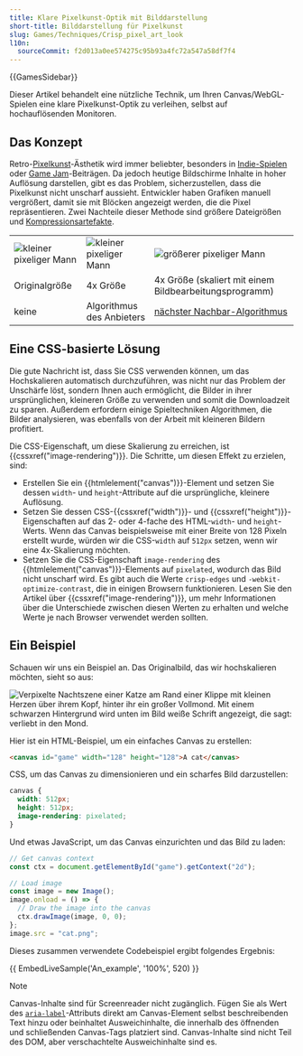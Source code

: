 ```yaml
---
title: Klare Pixelkunst-Optik mit Bilddarstellung
short-title: Bilddarstellung für Pixelkunst
slug: Games/Techniques/Crisp_pixel_art_look
l10n:
  sourceCommit: f2d013a0ee574275c95b93a4fc72a547a58df7f4
---
```


{{GamesSidebar}}

Dieser Artikel behandelt eine nützliche Technik, um Ihren Canvas/WebGL-Spielen eine klare Pixelkunst-Optik zu verleihen, selbst auf hochauflösenden Monitoren.

## Das Konzept

Retro-[Pixelkunst](https://en.wikipedia.org/wiki/Pixel_art)-Ästhetik wird immer beliebter, besonders in [Indie-Spielen](https://en.wikipedia.org/wiki/Indie_game) oder [Game Jam](https://en.wikipedia.org/wiki/Game_jam)-Beiträgen. Da jedoch heutige Bildschirme Inhalte in hoher Auflösung darstellen, gibt es das Problem, sicherzustellen, dass die Pixelkunst nicht unscharf aussieht. Entwickler haben Grafiken manuell vergrößert, damit sie mit Blöcken angezeigt werden, die die Pixel repräsentieren. Zwei Nachteile dieser Methode sind größere Dateigrößen und [Kompressionsartefakte](https://en.wikipedia.org/wiki/Compression_artifact).

<table class="standard-table">
  <tbody>
    <tr>
      <td><img alt="kleiner pixeliger Mann" src="technique_original.png" /></td>
      <td><img alt="kleiner pixeliger Mann" src="technique_original.png" /></td>
      <td><img alt="größerer pixeliger Mann" src="technique_4x.png" /></td>
    </tr>
    <tr>
      <td>Originalgröße</td>
      <td>4x Größe</td>
      <td>4x Größe (skaliert mit einem Bildbearbeitungsprogramm)</td>
    </tr>
    <tr>
      <td>keine</td>
      <td>Algorithmus des Anbieters</td>
      <td>
        <a href="https://en.wikipedia.org/wiki/Nearest-neighbor_interpolation"
          >nächster Nachbar-Algorithmus</a
        >
      </td>
    </tr>
  </tbody>
</table>

## Eine CSS-basierte Lösung

Die gute Nachricht ist, dass Sie CSS verwenden können, um das Hochskalieren automatisch durchzuführen, was nicht nur das Problem der Unschärfe löst, sondern Ihnen auch ermöglicht, die Bilder in ihrer ursprünglichen, kleineren Größe zu verwenden und somit die Downloadzeit zu sparen. Außerdem erfordern einige Spieltechniken Algorithmen, die Bilder analysieren, was ebenfalls von der Arbeit mit kleineren Bildern profitiert.

Die CSS-Eigenschaft, um diese Skalierung zu erreichen, ist {{cssxref("image-rendering")}}. Die Schritte, um diesen Effekt zu erzielen, sind:

- Erstellen Sie ein {{htmlelement("canvas")}}-Element und setzen Sie dessen `width`- und `height`-Attribute auf die ursprüngliche, kleinere Auflösung.
- Setzen Sie dessen CSS-{{cssxref("width")}}- und {{cssxref("height")}}-Eigenschaften auf das 2- oder 4-fache des HTML-`width`- und `height`-Werts. Wenn das Canvas beispielsweise mit einer Breite von 128 Pixeln erstellt wurde, würden wir die CSS-`width` auf `512px` setzen, wenn wir eine 4x-Skalierung möchten.
- Setzen Sie die CSS-Eigenschaft `image-rendering` des {{htmlelement("canvas")}}-Elements auf `pixelated`, wodurch das Bild nicht unscharf wird. Es gibt auch die Werte `crisp-edges` und `-webkit-optimize-contrast`, die in einigen Browsern funktionieren. Lesen Sie den Artikel über {{cssxref("image-rendering")}}, um mehr Informationen über die Unterschiede zwischen diesen Werten zu erhalten und welche Werte je nach Browser verwendet werden sollten.

## Ein Beispiel

Schauen wir uns ein Beispiel an. Das Originalbild, das wir hochskalieren möchten, sieht so aus:

![Verpixelte Nachtszene einer Katze am Rand einer Klippe mit kleinen Herzen über ihrem Kopf, hinter ihr ein großer Vollmond. Mit einem schwarzen Hintergrund wird unten im Bild weiße Schrift angezeigt, die sagt: verliebt in den Mond.](cat.png)

Hier ist ein HTML-Beispiel, um ein einfaches Canvas zu erstellen:

```html
<canvas id="game" width="128" height="128">A cat</canvas>
```

CSS, um das Canvas zu dimensionieren und ein scharfes Bild darzustellen:

```css
canvas {
  width: 512px;
  height: 512px;
  image-rendering: pixelated;
}
```

Und etwas JavaScript, um das Canvas einzurichten und das Bild zu laden:

```js
// Get canvas context
const ctx = document.getElementById("game").getContext("2d");

// Load image
const image = new Image();
image.onload = () => {
  // Draw the image into the canvas
  ctx.drawImage(image, 0, 0);
};
image.src = "cat.png";
```

Dieses zusammen verwendete Codebeispiel ergibt folgendes Ergebnis:

{{ EmbedLiveSample('An_example', '100%', 520) }}

> [!NOTE]
> Canvas-Inhalte sind für Screenreader nicht zugänglich. Fügen Sie als Wert des [`aria-label`](/de/docs/Web/Accessibility/ARIA/Reference/Attributes/aria-label)-Attributs direkt am Canvas-Element selbst beschreibenden Text hinzu oder beinhaltet Ausweichinhalte, die innerhalb des öffnenden und schließenden Canvas-Tags platziert sind. Canvas-Inhalte sind nicht Teil des DOM, aber verschachtelte Ausweichinhalte sind es.
